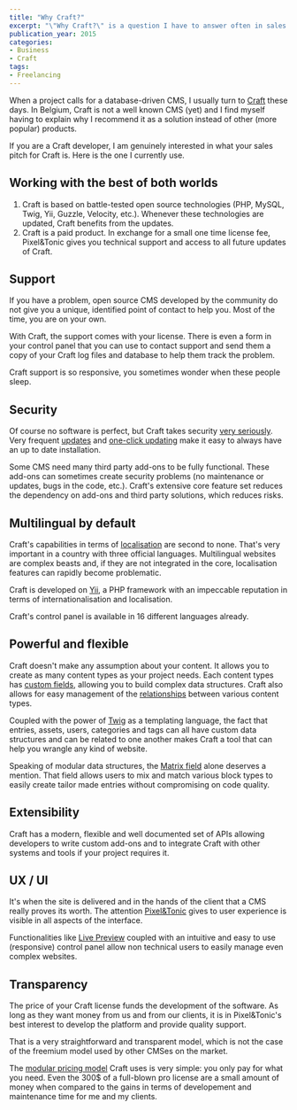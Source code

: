 ```yaml
---
title: "Why Craft?"
excerpt: "\"Why Craft?\" is a question I have to answer often in sales pitches or in the proposals I write. So often, in fact, that I thought a quick blogpost about it might be in order."
publication_year: 2015
categories:
- Business
- Craft
tags:
- Freelancing
---
```


When a project calls for a database-driven CMS, I usually turn to [Craft](buildwithcraft.com) these days. In Belgium, Craft is not a well known CMS (yet) and I find myself having to explain why I recommend it as a solution instead of other (more popular) products.

If you are a Craft developer, I am genuinely interested in what your sales pitch for Craft is. Here is the one I currently use.

## Working with the best of both worlds

1. Craft is based on battle-tested open source technologies (PHP, MySQL, Twig, Yii, Guzzle, Velocity, etc.). Whenever these technologies are updated, Craft benefits from the updates.
2. Craft is a paid product. In exchange for a small one time license fee, Pixel&amp;Tonic gives you technical support and access to all future updates of Craft.

## Support

If you have a problem, open source CMS developed by the community do not give you a unique, identified point of contact to help you. Most of the time, you are on your own.

With Craft, the support comes with your license. There is even a form in your control panel that you can use to contact support and send them a copy of your Craft log files and database to help them track the problem.

Craft support is so responsive, you sometimes wonder when these people sleep.

## Security

Of course no software is perfect, but Craft takes security [very seriously](http://craftcms.stackexchange.com/questions/4448/how-secure-is-craft-and-why-is-it-secure). Very frequent [updates](http://buildwithcraft.com/updates) and [one-click updating](http://buildwithcraft.com/features/one-click-updating) make it easy to always have an up to date installation.

Some CMS need many third party add-ons to be fully functional. These add-ons can sometimes create security problems (no maintenance or updates, bugs in the code, etc.). Craft's extensive core feature set reduces the dependency on add-ons and third party solutions, which reduces risks.

## Multilingual by default

Craft's capabilities in terms of [localisation](https://buildwithcraft.com/features/localization) are second to none. That's very important in a country with three official languages. Multilingual websites are complex beasts and, if they are not integrated in the core, localisation features can rapidly become problematic.

Craft is developed on [Yii](http://www.yiiframework.com/), a PHP framework with an impeccable reputation in terms of internationalisation and localisation.

Craft's control panel is available in 16 different languages already.

## Powerful and flexible

Craft doesn't make any assumption about your content. It allows you to create as many content types as your project needs. Each content types has [custom fields](http://buildwithcraft.com/features/custom-fields), allowing you to build complex data structures. Craft also allows for easy management of the [relationships](http://buildwithcraft.com/features/relations) between various content types.

Coupled with the power of [Twig](http://twig.sensiolabs.org/) as a templating language, the fact that entries, assets, users, categories and tags can all have custom data structures and can be related to one another makes Craft a tool that can help you wrangle any kind of website.

Speaking of modular data structures, the [Matrix field](http://buildwithcraft.com/features/matrix) alone deserves a mention. That field allows users to mix and match various block types to easily create tailor made entries without compromising on code quality.

## Extensibility

Craft has a modern, flexible and well documented set of APIs allowing developers to write custom add-ons and to integrate Craft with other systems and tools if your project requires it.

## UX / UI

It's when the site is delivered and in the hands of the client that a CMS really proves its worth. The attention [Pixel&amp;Tonic](http://pixelandtonic.com/) gives to user experience is visible in all aspects of the interface.

Functionalities like [Live Preview](http://buildwithcraft.com/features/live-preview) coupled with an intuitive and easy to use (responsive) control panel allow non technical users to easily manage even complex websites.

## Transparency

The price of your Craft license funds the development of the software. As long as they want money from us and from our clients, it is in Pixel&amp;Tonic's best interest to develop the platform and provide quality support.

That is a very straightforward and transparent model, which is not the case of the freemium model used by other CMSes on the market.

The [modular pricing model](https://buildwithcraft.com/pricing) Craft uses is very simple: you only pay for what you need. Even the 300$ of a full-blown pro license are a small amount of money when compared to the gains in terms of developement and maintenance time for me and my clients.

